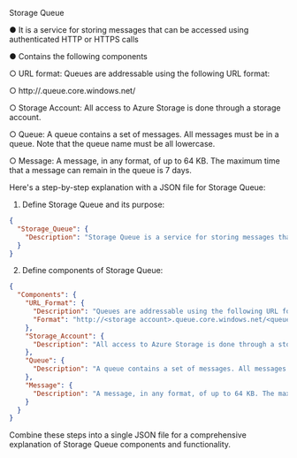 Storage Queue



●	It is a service for storing messages that can be accessed using authenticated HTTP or HTTPS calls



●	Contains the following components



○	URL format: Queues are addressable using the following URL format:

○	http://<storage account>.queue.core.windows.net/<queue>



○	Storage Account: All access to Azure Storage is done through a storage account.



○	Queue: A queue contains a set of messages. All messages must be in a queue. Note that the queue name must be all lowercase.



○	Message: A message, in any format, of up to 64 KB. The maximum time that a message can remain in the queue is 7 days.

Here's a step-by-step explanation with a JSON file for Storage Queue:

1. Define Storage Queue and its purpose:

```json
{
  "Storage_Queue": {
    "Description": "Storage Queue is a service for storing messages that can be accessed using authenticated HTTP or HTTPS calls."
  }
}
```

2. Define components of Storage Queue:

```json
{
  "Components": {
    "URL_Format": {
      "Description": "Queues are addressable using the following URL format:",
      "Format": "http://<storage account>.queue.core.windows.net/<queue>"
    },
    "Storage_Account": {
      "Description": "All access to Azure Storage is done through a storage account."
    },
    "Queue": {
      "Description": "A queue contains a set of messages. All messages must be in a queue. Note that the queue name must be all lowercase."
    },
    "Message": {
      "Description": "A message, in any format, of up to 64 KB. The maximum time that a message can remain in the queue is 7 days."
    }
  }
}
```

Combine these steps into a single JSON file for a comprehensive explanation of Storage Queue components and functionality.
